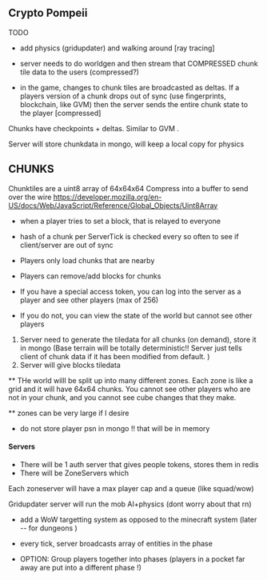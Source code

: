 ## Crypto Pompeii 
 
TODO
  
- add physics (gridupdater) and walking around [ray tracing]

- server needs to do worldgen and then stream that COMPRESSED chunk tile data to the users (compressed?) 
- in the game, changes to chunk tiles are broadcasted as deltas.   If a players version of a chunk drops out of sync (use fingerprints, blockchain, like GVM) then the server sends the entire chunk state to the player [compressed]

Chunks have checkpoints + deltas. Similar to GVM . 

Server will store chunkdata in mongo, will keep a local copy for physics 


## CHUNKS
Chunktiles are a uint8 array of 64x64x64 
Compress into a buffer to send over the wire https://developer.mozilla.org/en-US/docs/Web/JavaScript/Reference/Global_Objects/Uint8Array 


* when a player tries to set a block, that is relayed to everyone 
* hash of a chunk per ServerTick is checked every so often to see if client/server are out of sync 


* Players only load chunks that are nearby 
* Players can remove/add blocks for chunks 



* If you have a special access token, you can log into the server as a player and see other players (max of 256) 

* If you do not, you can view the state of the world but cannot see other players 






1. Server need to generate the tiledata for all chunks (on demand), store it in mongo   (Base terrain will be totally deterministic!! Server just tells client of chunk data if it has been modified from default.  )
2. Server will give blocks tiledata 



** THe world willl be split up into many different zones.  Each zone is like a grid and it will have 64x64 chunks.  You cannot see other players who are not in your chunk, and you cannot see cube changes that they make.   

** zones can be very large if I desire 

* do not store player psn in mongo !! that will be in memory 


#### Servers 
- There will be 1 auth server that gives people tokens, stores them in redis
- There will be ZoneServers which 

Each zoneserver will have a max player cap and a queue (like squad/wow) 

Gridupdater server will run the mob AI+physics (dont worry about that rn) 

* add a WoW targetting system as opposed to the minecraft system (later -- for dungeons ) 


* every tick, server broadcasts array of entities in the phase


* OPTION: Group players together into phases  (players in a pocket far away are put into a different phase !)

